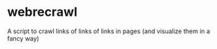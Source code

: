 # webrecrawl
A script to crawl links of links of links in pages (and visualize them in a fancy way)
